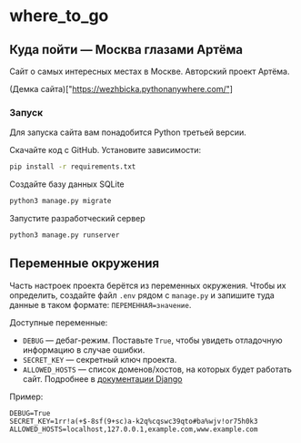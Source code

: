 # where_to_go

## Куда пойти — Москва глазами Артёма

Cайт о самых интересных местах в Москве. Авторский проект Артёма.

(Демка сайта)["https://wezhbicka.pythonanywhere.com/"]

### Запуск

Для запуска сайта вам понадобится Python третьей версии.

Скачайте код с GitHub. Установите зависимости:

```sh
pip install -r requirements.txt
```

Создайте базу данных SQLite

```sh
python3 manage.py migrate
```

Запустите разработческий сервер

```sh
python3 manage.py runserver
```

## Переменные окружения

Часть настроек проекта берётся из переменных окружения. Чтобы их определить, создайте файл `.env` рядом с `manage.py` и запишите туда данные в таком формате: `ПЕРЕМЕННАЯ=значение`.

Доступные переменные:

- `DEBUG` — дебаг-режим. Поставьте `True`, чтобы увидеть отладочную информацию в случае ошибки.
- `SECRET_KEY` — секретный ключ проекта.
- `ALLOWED_HOSTS` — список доменов/хостов, на которых будет работать сайт. Подробнее в [документации Django](https://docs.djangoproject.com/en/3.1/ref/settings/#allowed-hosts)

Пример:

```env
DEBUG=True
SECRET_KEY=1rr!a(+$-8sf(9+sc)a-k2q%cqswc39qto#ba%wjv!or75h0k3
ALLOWED_HOSTS=localhost,127.0.0.1,example.com,www.example.com
```

